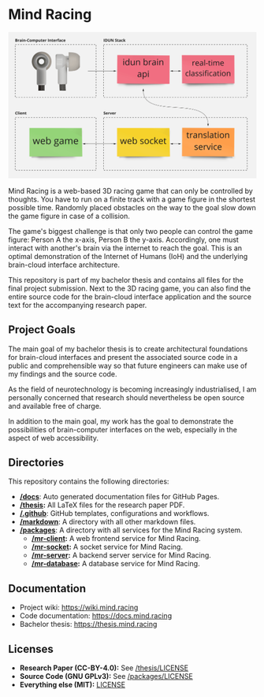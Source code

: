 # Mind Racing

![Rough architecture of Mind Racing and the corresponding IDUN Technologies software stack.](/markdown/img/rough-architecture.png)

Mind Racing is a web-based 3D racing game that can only be controlled by thoughts. You have to run on a finite track with a game figure in the shortest possible time. Randomly placed obstacles on the way to the goal slow down the game figure in case of a collision.

The game's biggest challenge is that only two people can control the game figure: Person A the x-axis, Person B the y-axis. Accordingly, one must interact with another's brain via the internet to reach the goal. This is an optimal demonstration of the Internet of Humans (IoH) and the underlying brain-cloud interface architecture.

This repository is part of my bachelor thesis and contains all files for the final project submission. Next to the 3D racing game, you can also find the entire source code for the brain-cloud interface application and the source text for the accompanying research paper.

## Project Goals

The main goal of my bachelor thesis is to create architectural foundations for brain-cloud interfaces and present the associated source code in a public and comprehensible way so that future engineers can make use of my findings and the source code.

As the field of neurotechnology is becoming increasingly industrialised, I am personally concerned that research should nevertheless be open source and available free of charge.

In addition to the main goal, my work has the goal to demonstrate the possibilities of brain-computer interfaces on the web, especially in the aspect of web accessibility.

## Directories

This repository contains the following directories:

- **[/docs](/docs)**: Auto generated documentation files for GitHub Pages.
- **[/thesis](/thesis):** All LaTeX files for the research paper PDF.
- **[/.github](/.github)**: GitHub templates, configurations and workflows.
- **[/markdown](/markdown)**: A directory with all other markdown files.
- **[/packages](/packages)**: A directory with all services for the Mind Racing system.
  - **[/mr-client](/packages/mr-client):** A web frontend service for Mind Racing.
  - **[/mr-socket](/packages/mr-socket):** A socket service for Mind Racing.
  - **[/mr-server](/packages/mr-server):** A backend server service for Mind Racing.
  - **[/mr-database](/packages/mr-database):** A database service for Mind Racing.

## Documentation

- Project wiki: <https://wiki.mind.racing>
- Code documentation: <https://docs.mind.racing>
- Bachelor thesis: <https://thesis.mind.racing>

## Licenses

- **Research Paper (CC-BY-4.0):** See [/thesis/LICENSE](/thesis/LICENSE)
- **Source Code (GNU GPLv3):** See [/packages/LICENSE](/packages/LICENSE)
- **Everything else (MIT):** [LICENSE](LICENSE)
